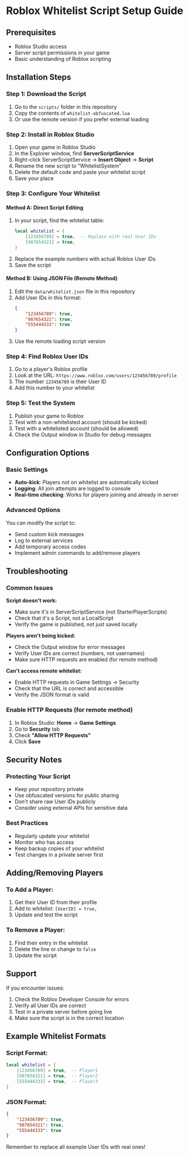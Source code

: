 # Roblox Whitelist Script Setup Guide

## Prerequisites
- Roblox Studio access
- Server script permissions in your game
- Basic understanding of Roblox scripting

## Installation Steps

### Step 1: Download the Script
1. Go to the `scripts/` folder in this repository
2. Copy the contents of `whitelist-obfuscated.lua`
3. Or use the remote version if you prefer external loading

### Step 2: Install in Roblox Studio
1. Open your game in Roblox Studio
2. In the Explorer window, find **ServerScriptService**
3. Right-click ServerScriptService → **Insert Object** → **Script**
4. Rename the new script to "WhitelistSystem"
5. Delete the default code and paste your whitelist script
6. Save your place

### Step 3: Configure Your Whitelist

#### Method A: Direct Script Editing
1. In your script, find the whitelist table:
   ```lua
   local whitelist = {
       [123456789] = true,  -- Replace with real User IDs
       [987654321] = true,
   }
   ```
2. Replace the example numbers with actual Roblox User IDs
3. Save the script

#### Method B: Using JSON File (Remote Method)
1. Edit the `data/whitelist.json` file in this repository
2. Add User IDs in this format:
   ```json
   {
       "123456789": true,
       "987654321": true,
       "555444333": true
   }
   ```
3. Use the remote loading script version

### Step 4: Find Roblox User IDs
1. Go to a player's Roblox profile
2. Look at the URL: `https://www.roblox.com/users/123456789/profile`
3. The number `123456789` is their User ID
4. Add this number to your whitelist

### Step 5: Test the System
1. Publish your game to Roblox
2. Test with a non-whitelisted account (should be kicked)
3. Test with a whitelisted account (should be allowed)
4. Check the Output window in Studio for debug messages

## Configuration Options

### Basic Settings
- **Auto-kick**: Players not on whitelist are automatically kicked
- **Logging**: All join attempts are logged to console
- **Real-time checking**: Works for players joining and already in server

### Advanced Options
You can modify the script to:
- Send custom kick messages
- Log to external services
- Add temporary access codes
- Implement admin commands to add/remove players

## Troubleshooting

### Common Issues

**Script doesn't work:**
- Make sure it's in ServerScriptService (not StarterPlayerScripts)
- Check that it's a Script, not a LocalScript
- Verify the game is published, not just saved locally

**Players aren't being kicked:**
- Check the Output window for error messages
- Verify User IDs are correct (numbers, not usernames)
- Make sure HTTP requests are enabled (for remote method)

**Can't access remote whitelist:**
- Enable HTTP requests in Game Settings → Security
- Check that the URL is correct and accessible
- Verify the JSON format is valid

### Enable HTTP Requests (for remote method)
1. In Roblox Studio: **Home** → **Game Settings**
2. Go to **Security** tab
3. Check **"Allow HTTP Requests"**
4. Click **Save**

## Security Notes

### Protecting Your Script
- Keep your repository private
- Use obfuscated versions for public sharing
- Don't share raw User IDs publicly
- Consider using external APIs for sensitive data

### Best Practices
- Regularly update your whitelist
- Monitor who has access
- Keep backup copies of your whitelist
- Test changes in a private server first

## Adding/Removing Players

### To Add a Player:
1. Get their User ID from their profile
2. Add to whitelist: `[UserID] = true,`
3. Update and test the script

### To Remove a Player:
1. Find their entry in the whitelist
2. Delete the line or change to `false`
3. Update the script

## Support

If you encounter issues:
1. Check the Roblox Developer Console for errors
2. Verify all User IDs are correct
3. Test in a private server before going live
4. Make sure the script is in the correct location

## Example Whitelist Formats

### Script Format:
```lua
local whitelist = {
    [123456789] = true,  -- Player1
    [987654321] = true,  -- Player2
    [555444333] = true,  -- Player3
}
```

### JSON Format:
```json
{
    "123456789": true,
    "987654321": true,
    "555444333": true
}
```

Remember to replace all example User IDs with real ones!
